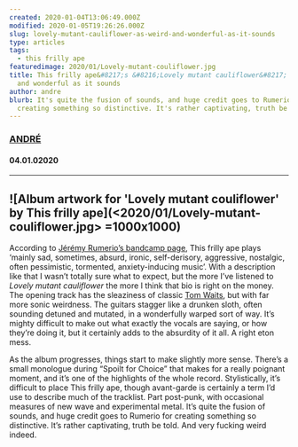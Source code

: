 ```yaml
---
created: 2020-01-04T13:06:49.000Z
modified: 2020-01-05T19:26:26.000Z
slug: lovely-mutant-cauliflower-as-weird-and-wonderful-as-it-sounds
type: articles
tags:
  - this frilly ape
featuredimage: 2020/01/Lovely-mutant-couliflower.jpg
title: This frilly ape&#8217;s &#8216;Lovely mutant cauliflower&#8217; as weird
  and wonderful as it sounds
author: andre
blurb: It's quite the fusion of sounds, and huge credit goes to Rumerio for
  creating something so distinctive. It's rather captivating, truth be told.
---
```

### [ANDRÉ](<https://twitter.com/AndreDack>)
#### 04\.01.02020
------

![Album artwork for 'Lovely mutant couliflower' by This frilly ape](<2020/01/Lovely-mutant-couliflower.jpg> =1000x1000)
------

According to [Jérémy Rumerio’s bandcamp page](<https://thisfrillyape.bandcamp.com/releases>), This frilly ape plays ‘mainly sad, sometimes, absurd, ironic, self-derisory, aggressive, nostalgic, often pessimistic, tormented, anxiety-inducing music’. With a description like that I wasn’t totally sure what to expect, but the more I’ve listened to *Lovely mutant cauliflower* the more I think that bio is right on the money. The opening track has the sleaziness of classic [Tom Waits](<reviews/tom-waits-rain-dogs/>), but with far more sonic weirdness. The guitars stagger like a drunken sloth, often sounding detuned and mutated, in a wonderfully warped sort of way. It’s mighty difficult to make out what exactly the vocals are saying, or how they’re doing it, but it certainly adds to the absurdity of it all. A right eton mess.

As the album progresses, things start to make slightly more sense. There’s a small monologue during “Spoilt for Choice” that makes for a really poignant moment, and it’s one of the highlights of the whole record. Stylistically, it’s difficult to place This frilly ape, though avant-garde is certainly a term I’d use to describe much of the tracklist. Part post-punk, with occasional measures of new wave and experimental metal. It’s quite the fusion of sounds, and huge credit goes to Rumerio for creating something so distinctive. It’s rather captivating, truth be told. And very fucking weird indeed.